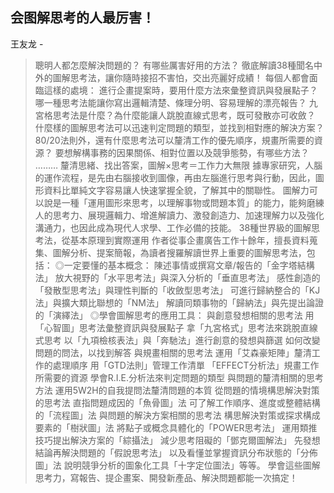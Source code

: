 ## 会图解思考的人最厉害！

王友龙  -  

> 聰明人都怎麼解決問題的？ 有哪些厲害好用的方法？ 徹底解讀38種聞名中外的圖解思考法，讓你隨時接招不害怕，交出亮麗好成績！ 每個人都會面臨這樣的處境： 進行企畫提案時，要用什麼方法來彙整資訊與發展點子？ 哪一種思考法能讓你寫出邏輯清楚、條理分明、容易理解的漂亮報告？ 九宮格思考法是什麼？為什麼能讓人跳脫直線式思考，既可發散亦可收斂？ 什麼樣的圖解思考法可以迅速判定問題的類型，並找到相對應的解決方案？ 80/20法則外，還有什麼思考法可以釐清工作的優先順序，規畫所需要的資源？ 要想解構事務的因果關係、相對位置以及競爭態勢，有哪些方法？ ……… 釐清思緒、找出答案，圖解×思考＝工作力大無限 據專家研究，人腦的運作流程，是先由右腦接收到圖像，再由左腦進行思考與行動，因此，圖形資料比單純文字容易讓人快速掌握全貌，了解其中的關聯性。 圖解力可以說是一種「運用圖形來思考，以理解事物或問題本質」的能力，能夠磨練人的思考力、展現邏輯力、增進解讀力、激發創造力、加速理解力以及強化溝通力，也因此成為現代人求學、工作必備的技能。 38種世界級的圖解思考法，從基本原理到實際運用 作者從事企畫廣告工作十餘年，擅長資料蒐集、圖解分析、提案簡報，為讀者搜羅解讀世界上重要的圖解思考法，包括： ◎一定要懂的基本概念： 陳述事情或撰寫文章/報告的「金字塔結構法」 放大視野的「水平思考法」與深入分析的「垂直思考法」 感性創造的「發散型思考法」與理性判斷的「收斂型思考法」 可進行歸納整合的「KJ法」與擴大類比聯想的「NM法」 解讀同類事物的「歸納法」與先提出論證的「演繹法」 ◎學會圖解思考的應用工具： 與創意發想相關的思考法 用「心智圖」思考法彙整資訊與發展點子 拿「九宮格式」思考法來跳脫直線式思考 以「九項檢核表法」與「奔馳法」進行創意的發想與篩選 如何改變問題的問法，以找到解答 與規畫相關的思考法 運用「艾森豪矩陣」釐清工作的處理順序 用「GTD法則」管理工作清單 「EFFECT分析法」規畫工作所需要的資源 學會R.I.E.分析法來判定問題的類型 與問題的釐清相關的思考方法 運用5W2H的自我提問法釐清問題的本質 從問題的情境構思解決對策的思考法 直指問題成因的「魚骨圖」法 可了解工作順序、進度或整體結構的「流程圖」法 與問題的解決方案相關的思考法 構思解決對策或探求構成要素的「樹狀圖」法 將點子或概念具體化的「POWER思考法」 運用類推技巧提出解決方案的「綜攝法」 減少思考阻礙的「鄧克爾圖解法」 先發想結論再解決問題的「假說思考法」 以及看懂並掌握資訊分布狀態的「分佈圖」法 說明競爭分析的圖象化工具「十字定位圖法」等等。 學會這些圖解思考力，寫報告、提企畫案、開發新產品、解決問題都能一次搞定！
